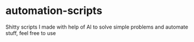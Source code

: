 # automation-scripts
Shitty scripts I made with help of AI to solve simple problems and automate stuff, feel free to use

